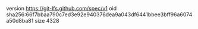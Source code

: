 version https://git-lfs.github.com/spec/v1
oid sha256:66f7bbaa790c7ed3e92e940376dea9a043df6441bbee3bff96a6074a50d8ba81
size 4328
